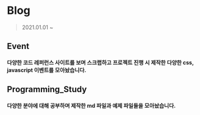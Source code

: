 # Blog

> 2021.01.01 ~

## Event
#### 다양한 코드 레퍼런스 사이트를 보며 스크랩하고 프로젝트 진행 시 제작한 다양한 css, javascript 이벤트를 모아놨습니다.

## Programming_Study
#### 다양한 분야에 대해 공부하며 제작한 md 파일과 예제 파일들을 모아놨습니다.

